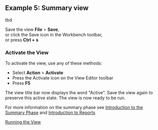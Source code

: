 ## Example 5: Summary view

tbd  


Save the view **File** > **Save**,  
   or click the Save icon in the Workbench toolbar,  
   or press **Ctrl + s**

### Activate the View 

To activate the view, use any of these methods: 
- Select  **Action** > **Activate** 
- Press the Activate icon on the View Editor toolbar 
- Press **F5**

The view title bar now displays the word "Active". Save the view again to preserve this active state. The view is now ready to be run.

For more information on the summary phase see [Introduction to the Summary Phase](Intro4_Introduction_to_Format_Phase.md) and [Introduction to Reports](Intro9_Hardcopy_Output.md)


[Running the View](../RunView/RunView.md)

